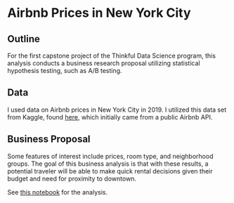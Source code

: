 # Airbnb Prices in New York City

## Outline
For the first capstone project of the Thinkful Data Science program, this analysis conducts a business research proposal utilizing statistical hypothesis testing, such as A/B testing. 

## Data
I used data on Airbnb prices in New York City in 2019. I utilized this data set from Kaggle, found [here](www.kaggle.com/dgomonov/new-york-city-airbnb-open-data), which initially came from a public Airbnb API.

## Business Proposal
Some features of interest include prices, room type, and neighborhood groups. The goal of this business analysis is that with these results, a potential traveler will be able to make quick rental decisions given their budget and need for proximity to downtown. 

See [this notebook](airbnb-nyc.ipynb) for the analysis. 
